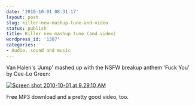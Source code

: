 ```yaml
---
date: '2010-10-01 08:31:17'
layout: post
slug: killer-new-mashup-tune-and-video
status: publish
title: Killer new mashup tune (and video)
wordpress_id: '1307'
categories:
- Audio, sound and music
---
```


Van Halen's 'Jump' mashed up with the NSFW breakup anthem 'Fuck You' by Cee-Lo Green:

[![Screen shot 2010-10-01 at 9.29.10 AM](http://fnord.phfactor.net/wp-content/uploads/2010/10/Screen-shot-2010-10-01-at-9.29.10-AM-450x272.png)](http://www.mashuptown.com/2010/09/the-kleptones-jump-you-fucker-van-halen-vs-cee-lo-green.html?utm_source=feedburner&utm_medium=feed&utm_campaign=Feed%3A+typepad%2FInoM+%28MashupTown%27s+Mashup+of+the+Week+Podcast%29)

Free MP3 download and a pretty good video, too.
